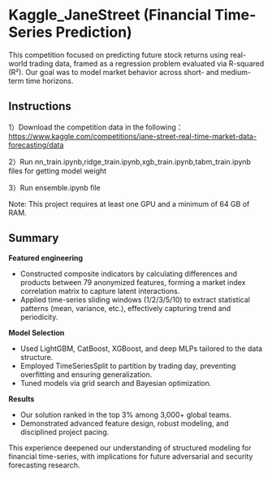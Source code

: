 # Kaggle_JaneStreet (Financial Time-Series Prediction)

This competition focused on predicting future stock returns using real-world trading data, framed as a regression problem evaluated via R-squared (R²). Our goal was to model market behavior across short- and medium-term time horizons.

## Instructions
1）Download the competition data in the following：
https://www.kaggle.com/competitions/jane-street-real-time-market-data-forecasting/data

2）Run nn_train.ipynb,ridge_train.ipynb,xgb_train.ipynb,tabm_train.ipynb files for getting model weight

3）Run ensemble.ipynb file

Note: This project requires at least one GPU and a minimum of 64 GB of RAM.

## Summary

**Featured engineering**
- Constructed composite indicators by calculating differences and products between 79 anonymized features, forming a market index correlation matrix to capture latent interactions.
- Applied time-series sliding windows (1/2/3/5/10) to extract statistical patterns (mean, variance, etc.), effectively capturing trend and periodicity.

**Model Selection**
- Used LightGBM, CatBoost, XGBoost, and deep MLPs tailored to the data structure.
- Employed TimeSeriesSplit to partition by trading day, preventing overfitting and ensuring generalization.
- Tuned models via grid search and Bayesian optimization.

**Results**
- Our solution ranked in the top 3% among 3,000+ global teams.
- Demonstrated advanced feature design, robust modeling, and disciplined project pacing.

This experience deepened our understanding of structured modeling for financial time-series, with implications for future adversarial and security forecasting research.
